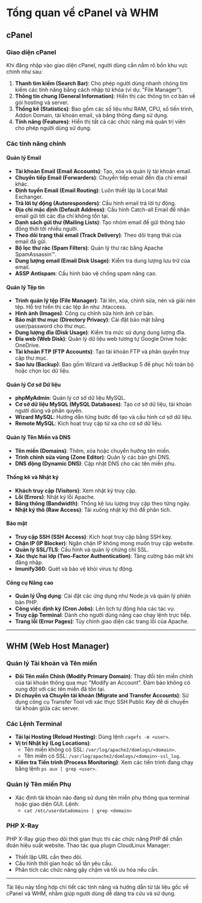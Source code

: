 # Tổng quan về cPanel và WHM

## cPanel

### Giao diện cPanel
Khi đăng nhập vào giao diện cPanel, người dùng cần nắm rõ bốn khu vực chính như sau:

1. **Thanh tìm kiếm (Search Bar)**: Cho phép người dùng nhanh chóng tìm kiếm các tính năng bằng cách nhập từ khóa (ví dụ: "File Manager").
2. **Thông tin chung (General Information)**: Hiển thị các thông tin cơ bản về gói hosting và server.
3. **Thống kê (Statistics)**: Bao gồm các số liệu như RAM, CPU, số tiến trình, Addon Domain, tài khoản email, và băng thông đang sử dụng.
4. **Tính năng (Features)**: Hiển thị tất cả các chức năng mà quản trị viên cho phép người dùng sử dụng.

### Các tính năng chính

#### Quản lý Email
- **Tài khoản Email (Email Accounts)**: Tạo, xóa và quản lý tài khoản email.
- **Chuyển tiếp Email (Forwarders)**: Chuyển tiếp email đến địa chỉ email khác.
- **Định tuyến Email (Email Routing)**: Luôn thiết lập là Local Mail Exchanger.
- **Trả lời tự động (Autoresponders)**: Cấu hình email trả lời tự động.
- **Địa chỉ mặc định (Default Address)**: Cấu hình Catch-all Email để nhận email gửi tới các địa chỉ không tồn tại.
- **Danh sách gửi thư (Mailing Lists)**: Tạo nhóm email để gửi thông báo đồng thời tới nhiều người.
- **Theo dõi trạng thái email (Track Delivery)**: Theo dõi trạng thái của email đã gửi.
- **Bộ lọc thư rác (Spam Filters)**: Quản lý thư rác bằng Apache SpamAssassin™.
- **Dung lượng email (Email Disk Usage)**: Kiểm tra dung lượng lưu trữ của email.
- **ASSP Antispam**: Cấu hình bảo vệ chống spam nâng cao.

#### Quản lý Tệp tin
- **Trình quản lý tệp (File Manager)**: Tải lên, xóa, chỉnh sửa, nén và giải nén tệp. Hỗ trợ hiển thị các tệp ẩn như .htaccess.
- **Hình ảnh (Images)**: Công cụ chỉnh sửa hình ảnh cơ bản.
- **Bảo mật thư mục (Directory Privacy)**: Cài đặt bảo mật bằng user/password cho thư mục.
- **Dung lượng đĩa (Disk Usage)**: Kiểm tra mức sử dụng dung lượng đĩa.
- **Đĩa web (Web Disk)**: Quản lý dữ liệu web tương tự Google Drive hoặc OneDrive.
- **Tài khoản FTP (FTP Accounts)**: Tạo tài khoản FTP và phân quyền truy cập thư mục.
- **Sao lưu (Backup)**: Bao gồm Wizard và JetBackup 5 để phục hồi toàn bộ hoặc chọn lọc dữ liệu.

#### Quản lý Cơ sở Dữ liệu
- **phpMyAdmin**: Quản lý cơ sở dữ liệu MySQL.
- **Cơ sở dữ liệu MySQL (MySQL Databases)**: Tạo cơ sở dữ liệu, tài khoản người dùng và phân quyền.
- **Wizard MySQL**: Hướng dẫn từng bước để tạo và cấu hình cơ sở dữ liệu.
- **Remote MySQL**: Kích hoạt truy cập từ xa cho cơ sở dữ liệu.

#### Quản lý Tên Miền và DNS
- **Tên miền (Domains)**: Thêm, xóa hoặc chuyển hướng tên miền.
- **Trình chỉnh sửa vùng (Zone Editor)**: Quản lý các bản ghi DNS.
- **DNS động (Dynamic DNS)**: Cập nhật DNS cho các tên miền phụ.

#### Thống kê và Nhật ký
- **Khách truy cập (Visitors)**: Xem nhật ký truy cập.
- **Lỗi (Errors)**: Nhật ký lỗi Apache.
- **Băng thông (Bandwidth)**: Thống kê lưu lượng truy cập theo từng ngày.
- **Nhật ký thô (Raw Access)**: Tải xuống nhật ký thô để phân tích.

#### Bảo mật
- **Truy cập SSH (SSH Access)**: Kích hoạt truy cập bằng SSH key.
- **Chặn IP (IP Blocker)**: Ngăn chặn IP không mong muốn truy cập website.
- **Quản lý SSL/TLS**: Cấu hình và quản lý chứng chỉ SSL.
- **Xác thực hai lớp (Two-Factor Authentication)**: Tăng cường bảo mật khi đăng nhập.
- **Imunify360**: Quét và bảo vệ khỏi virus tự động.

#### Công cụ Nâng cao
- **Quản lý Ứng dụng**: Cài đặt các ứng dụng như Node.js và quản lý phiên bản PHP.
- **Công việc định kỳ (Cron Jobs)**: Lên lịch tự động hóa các tác vụ.
- **Truy cập Terminal**: Dành cho người dùng nâng cao chạy lệnh trực tiếp.
- **Trang lỗi (Error Pages)**: Tùy chỉnh giao diện các trang lỗi của Apache.

---

## WHM (Web Host Manager)

### Quản lý Tài khoản và Tên miền
- **Đổi Tên miền Chính (Modify Primary Domain)**: Thay đổi tên miền chính của tài khoản thông qua mục "Modify an Account". Đảm bảo không có xung đột với các tên miền đã tồn tại.
- **Di chuyển và Chuyển tài khoản (Migrate and Transfer Accounts)**: Sử dụng công cụ Transfer Tool với xác thực SSH Public Key để di chuyển tài khoản giữa các server.

### Các Lệnh Terminal
- **Tải lại Hosting (Reload Hosting)**: Dùng lệnh `cagefs -m <user>`.
- **Vị trí Nhật ký (Log Locations)**:
  - Tên miền không có SSL: `/var/log/apache2/domlogs/<domain>`.
  - Tên miền có SSL: `/var/log/apache2/domlogs/<domain>-ssl_log`.
- **Kiểm tra Tiến trình (Process Monitoring)**: Xem các tiến trình đang chạy bằng lệnh `ps aux | grep <user>`.

### Quản lý Tên miền Phụ
- Xác định tài khoản nào đang sử dụng tên miền phụ thông qua terminal hoặc giao diện GUI. Lệnh:
  - `cat /etc/userdatadomains | grep <domain>`

### PHP X-Ray
PHP X-Ray giúp theo dõi thời gian thực thi các chức năng PHP để chẩn đoán hiệu suất website. Thao tác qua plugin CloudLinux Manager:
- Thiết lập URL cần theo dõi.
- Cấu hình thời gian hoặc số lần yêu cầu.
- Phân tích các chức năng gây chậm và tối ưu hóa nếu cần.

---

Tài liệu này tổng hợp chi tiết các tính năng và hướng dẫn từ tài liệu gốc về cPanel và WHM, nhằm giúp người dùng dễ dàng tra cứu và sử dụng.
